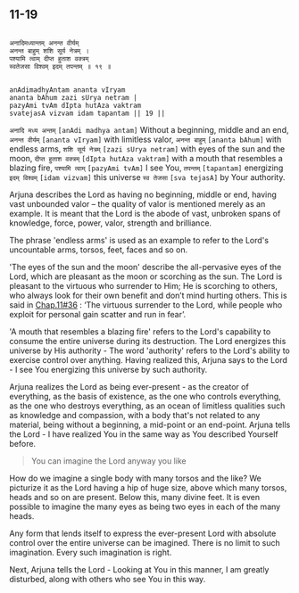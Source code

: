 ## 11-19


```shloka-sa

अनादिमध्यान्तम् अनन्त वीर्यम्
अनन्त बाहुम् शशि सूर्य नेत्रम् ।
पश्यामि त्वाम् दीप्त हुताश वक्त्रम्
स्वतेजसा विश्वम् इदम् तपन्तम् ॥ १९ ॥

```
```shloka-sa-hk

anAdimadhyAntam ananta vIryam
ananta bAhum zazi sUrya netram |
pazyAmi tvAm dIpta hutAza vaktram
svatejasA vizvam idam tapantam || 19 ||

```
`अनादि मध्य अन्तम्` `[anAdi madhya antam]` Without a beginning, middle and an end, `अनन्त वीर्यम्` `[ananta vIryam]` with limitless valor, `अनन्त बाहुम्` `[ananta bAhum]` with endless arms, `शशि सूर्य नेत्रम्` `[zazi sUrya netram]` with eyes of the sun and the moon, `दीप्त हुताश वक्त्रम्` `[dIpta hutAza vaktram]` with a mouth that resembles a blazing fire, `पश्यामि त्वाम्` `[pazyAmi tvAm]` I see You, `तपन्तम्` `[tapantam]` energizing `इदम् विश्वम्` `[idam vizvam]` this universe `स्व तेजसा` `[sva tejasA]` by Your authority.

Arjuna describes the Lord as having no beginning, middle or end, having vast unbounded valor – the quality of valor is mentioned merely as an example. It is meant that the Lord is the abode of vast, unbroken spans of knowledge, force, power, valor, strength and brilliance. 

The phrase 'endless arms' is used as an example to refer to the Lord's uncountable arms, torsos, feet, faces and so on. 

'The eyes of the sun and the moon' describe the all-pervasive eyes of the Lord, which are pleasant as the moon or scorching as the sun. The Lord is pleasant to the virtuous who surrender to Him; He is scorching to others, who always look for their own benefit and don’t mind hurting others. This is said in 
[Chap.11#36](_36)
: ‘The virtuous surrender to the Lord, while people who exploit for personal gain scatter and run in fear’. 

'A mouth that resembles a blazing fire' refers to the Lord's capability to consume the entire universe during its destruction. The Lord energizes this universe by His authority - The word 'authority' refers to the Lord's ability to exercise control over anything. Having realized this, Arjuna says to the Lord - I see You energizing this universe by such authority.

Arjuna realizes the Lord as being ever-present - as the creator of everything, as the basis of existence, as the one who controls everything, as the one who destroys everything, as an ocean of limitless qualities such as knowledge and compassion, with a body that's not related to any material, being without a beginning, a mid-point or an end-point. Arjuna tells the Lord - I have realized You in the same way as You described Yourself before.



<a name='applnote_162'></a>
> You can imagine the Lord anyway you like



How do we imagine a single body with many torsos and the like? We picturize it as the Lord having a hip of huge size, above which many torsos, heads and so on are present. Below this, many divine feet. It is even possible to imagine the many eyes as being two eyes in each of the many heads.

Any form that lends itself to express the ever-present Lord with absolute control over the entire universe can be imagined. There is no limit to such imagination. Every such imagination is right.

Next, Arjuna tells the Lord - Looking at You in this manner, I am greatly disturbed, along with others who see You in this way.


